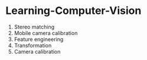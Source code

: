 # Learning-Computer-Vision
1. Stereo matching <br>
2. Mobile camera calibration <br>
3. Feature engineering
4. Transformation
5. Camera calibration
